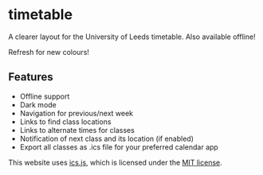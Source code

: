 # timetable

A clearer layout for the University of Leeds timetable. Also available offline!

Refresh for new colours!

## Features

* Offline support
* Dark mode
* Navigation for previous/next week
* Links to find class locations
* Links to alternate times for classes
* Notification of next class and its location (if enabled)
* Export all classes as .ics file for your preferred calendar app

This website uses [ics.js](https://github.com/nwcell/ics.js/), which is licensed under the [MIT license](./ics-js-license.txt).
